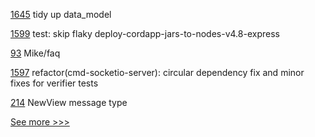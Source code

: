 
[1645](https://github.com/hyperledger/iroha/pull/1645) tidy up data_model

[1599](https://github.com/hyperledger/cactus/pull/1599) test: skip flaky deploy-cordapp-jars-to-nodes-v4.8-express

[93](https://github.com/hyperledger/sawtooth-docs/pull/93) Mike/faq

[1597](https://github.com/hyperledger/cactus/pull/1597) refactor(cmd-socketio-server): circular dependency fix and minor fixes for verifier tests

[214](https://github.com/hyperledger-labs/minbft/pull/214) NewView message type


[See more >>>](https://start-here.hyperledger.org/pull-requests)
